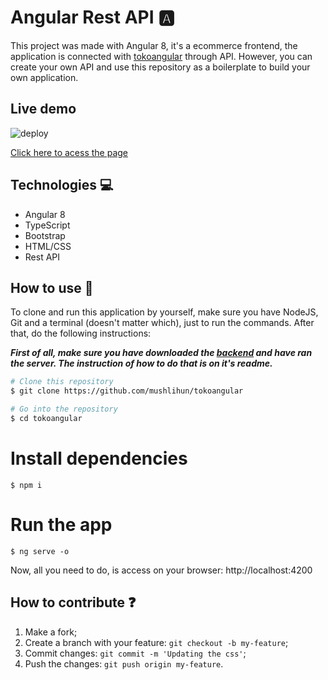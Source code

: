 # Angular Rest API 🅰️ 


This project was made with Angular 8, it's a  ecommerce frontend,  the application is connected with [tokoangular](https://github.com/mushlihun/tokoangular) through API. However, you can create your own API and use this repository as a boilerplate to build your own application.


## Live demo 

![deploy](https://user-images.githubusercontent.com/49681380/103041067-1792d400-4554-11eb-88a6-4551cd244afb.JPG)

[Click here to acess the page](https://mushlihun-tokoangular.herokuapp.com/sign-page)

## Technologies :computer:

- Angular 8 
- TypeScript
- Bootstrap 
- HTML/CSS
- Rest API
 
## How to use :wave:

To clone and run this application by yourself, make sure you have NodeJS, Git and a terminal (doesn't matter which), just to run the commands. After that, do the following instructions: 

**_First of all, make sure  you have downloaded the [backend](https://github.com/mushlihun/tokoangular) and have ran the server. The instruction of how to do that is on it's readme._**

```bash
# Clone this repository
$ git clone https://github.com/mushlihun/tokoangular

# Go into the repository
$ cd tokoangular
```
# Install dependencies
```
$ npm i
```

# Run the app
```
$ ng serve -o
```

Now, all you need to do, is access on your browser: http://localhost:4200

## How to contribute :question:

1. Make a fork;
2. Create a branch with your feature: `git checkout -b my-feature`;
3. Commit changes: `git commit -m 'Updating the css'`;
4. Push the changes: `git push origin my-feature`.